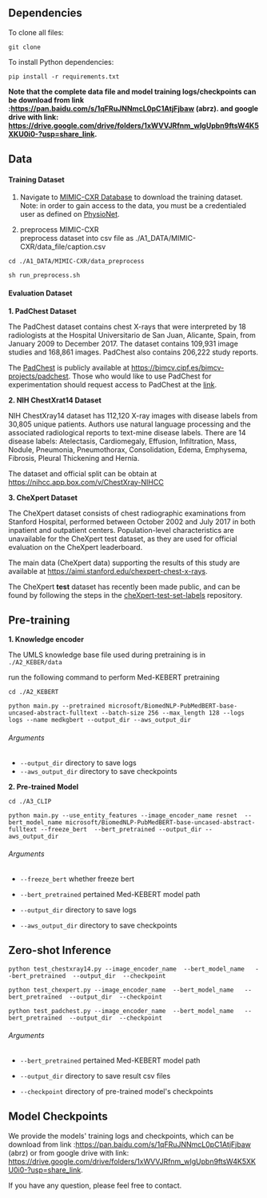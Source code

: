 ## Dependencies

To clone all files:

```
git clone 
```

To install Python dependencies:

```
pip install -r requirements.txt
```

**Note that the complete data file and model training logs/checkpoints can be download from link :https://pan.baidu.com/s/1qFRuJNNmcL0pC1AtjFjbaw  (abrz). and google drive with link: https://drive.google.com/drive/folders/1xWVVJRfnm_wIgUpbn9ftsW4K5XKU0i0-?usp=share_link.**


## Data

#### **Training Dataset**   

1. Navigate to [MIMIC-CXR Database](https://physionet.org/content/mimic-cxr/2.0.0/) to download the training dataset. Note: in order to gain access to the data, you must be a credentialed user as defined on [PhysioNet](https://physionet.org/settings/credentialing/).
    
1. preprocess MIMIC-CXR  
    preprocess dataset into csv file as ./A1_DATA/MIMIC-CXR/data_file/caption.csv
  
  `cd ./A1_DATA/MIMIC-CXR/data_preprocess`
  
  `sh run_preprocess.sh`

#### **Evaluation Dataset**   

**1. PadChest Dataset**

The PadChest dataset contains chest X-rays that were interpreted by 18 radiologists at the Hospital Universitario de San Juan, Alicante, Spain, from January 2009 to December 2017. The dataset contains 109,931 image studies and 168,861 images. PadChest also contains 206,222 study reports.

The [PadChest](https://arxiv.org/abs/1901.07441) is publicly available at https://bimcv.cipf.es/bimcv-projects/padchest. Those who would like to use PadChest for experimentation should request access to PadChest at the [link](https://bimcv.cipf.es/bimcv-projects/padchest).

**2. NIH ChestXrat14 Dataset**

NIH ChestXray14 dataset has 112,120 X-ray images with disease labels from 30,805
unique patients. Authors use natural language processing and the associated radiological reports to text-mine disease labels. There are 14 disease labels: Atelectasis, Cardiomegaly, Effusion, Infiltration, Mass, Nodule, Pneumonia, Pneumothorax, Consolidation, Edema, Emphysema, Fibrosis, Pleural Thickening and Hernia. 

The dataset and official split can be obtain at https://nihcc.app.box.com/v/ChestXray-NIHCC

**3. CheXpert Dataset**

The CheXpert dataset consists of chest radiographic examinations from Stanford Hospital, performed between October 2002 and July 2017 in both inpatient and outpatient centers. Population-level characteristics are unavailable for the CheXpert test dataset, as they are used for official evaluation on the CheXpert leaderboard.

The main data (CheXpert data) supporting the results of this study are available at https://aimi.stanford.edu/chexpert-chest-x-rays.

The CheXpert **test** dataset has recently been made public, and can be found by following the steps in the [cheXpert-test-set-labels](https://github.com/rajpurkarlab/cheXpert-test-set-labels) repository.


## Pre-training

**1. Knowledge encoder**

The UMLS knowledge base file used during pretraining is in  `./A2_KEBER/data`

run the following command to perform Med-KEBERT pretraining

`cd ./A2_KEBERT`

`python main.py --pretrained microsoft/BiomedNLP-PubMedBERT-base-uncased-abstract-fulltext --batch-size 256 --max_length 128 --logs logs --name medkgbert --output_dir --aws_output_dir ` 

###### Arguments

- `--output_dir` directory to save logs
- `--aws_output_dir` directory to save checkpoints

**2. Pre-trained Model**

`cd ./A3_CLIP`

`python main.py --use_entity_features --image_encoder_name resnet  --bert_model_name microsoft/BiomedNLP-PubMedBERT-base-uncased-abstract-fulltext --freeze_bert  --bert_pretrained --output_dir --aws_output_dir`

###### Arguments
- `--freeze_bert` whether freeze bert 

- `--bert_pretrained` pertained Med-KEBERT model path

- `--output_dir` directory to save logs

- `--aws_output_dir` directory to save checkpoints

  
## Zero-shot Inference

`python test_chestxray14.py --image_encoder_name  --bert_model_name   --bert_pretrained  --output_dir  --checkpoint` 

`python test_chexpert.py --image_encoder_name  --bert_model_name   --bert_pretrained  --output_dir  --checkpoint` 

`python test_padchest.py --image_encoder_name  --bert_model_name   --bert_pretrained  --output_dir  --checkpoint` 

###### Arguments

- `--bert_pretrained` pertained Med-KEBERT model path

- `--output_dir` directory to save result csv files

- `--checkpoint` directory of  pre-trained model's checkpoints

  

## Model Checkpoints

We provide the models' training logs and checkpoints, which can be download from link :https://pan.baidu.com/s/1qFRuJNNmcL0pC1AtjFjbaw  (abrz) or from google drive with link: https://drive.google.com/drive/folders/1xWVVJRfnm_wIgUpbn9ftsW4K5XKU0i0-?usp=share_link.


If you have any question, please feel free to contact.









